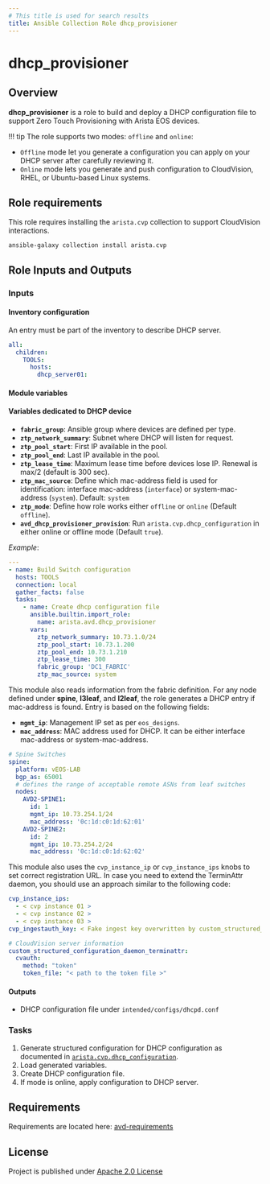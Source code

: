 ```yaml
---
# This title is used for search results
title: Ansible Collection Role dhcp_provisioner
---
```

<!--
  ~ Copyright (c) 2023-2025 Arista Networks, Inc.
  ~ Use of this source code is governed by the Apache License 2.0
  ~ that can be found in the LICENSE file.
  -->

# dhcp_provisioner

## Overview

**dhcp_provisioner** is a role to build and deploy a DHCP configuration file to support Zero Touch Provisioning with Arista EOS devices.

!!! tip
    The role supports two modes: `offline` and `online`:

- `Offline` mode let you generate a configuration you can apply on your DHCP server after carefully reviewing it.
- `Online` mode lets you generate and push configuration to CloudVision, RHEL, or Ubuntu-based Linux systems.

## Role requirements

This role requires installing the `arista.cvp` collection to support CloudVision interactions.

```shell
ansible-galaxy collection install arista.cvp
```

## Role Inputs and Outputs

### Inputs

#### Inventory configuration

An entry must be part of the inventory to describe DHCP server.

```yaml
all:
  children:
    TOOLS:
      hosts:
        dhcp_server01:
```

#### Module variables

#### Variables dedicated to DHCP device

- **`fabric_group`**: Ansible group where devices are defined per type.
- **`ztp_network_summary`**: Subnet where DHCP will listen for request.
- **`ztp_pool_start`**: First IP available in the pool.
- **`ztp_pool_end`**: Last IP available in the pool.
- **`ztp_lease_time`**: Maximum lease time before devices lose IP. Renewal is max/2 (default is 300 sec).
- **`ztp_mac_source`**: Define which mac-address field is used for identification: interface mac-address (`interface`) or system-mac-address (`system`). Default: `system`
- **`ztp_mode`**: Define how role works either `offline` or `online` (Default `offline`).
- **`avd_dhcp_provisioner_provision`**: Run `arista.cvp.dhcp_configuration` in either online or offline mode (Default `true`).

*Example*:

```yaml
---
- name: Build Switch configuration
  hosts: TOOLS
  connection: local
  gather_facts: false
  tasks:
    - name: Create dhcp configuration file
      ansible.builtin.import_role:
        name: arista.avd.dhcp_provisioner
      vars:
        ztp_network_summary: 10.73.1.0/24
        ztp_pool_start: 10.73.1.200
        ztp_pool_end: 10.73.1.210
        ztp_lease_time: 300
        fabric_group: 'DC1_FABRIC'
        ztp_mac_source: system
```

This module also reads information from the fabric definition. For any node defined under **spine**, **l3leaf**, and **l2leaf**, the role generates a DHCP entry if mac-address is found. Entry is based on the following fields:

- **`mgmt_ip`**: Management IP set as per `eos_designs`.
- **`mac_address`**: MAC address used for DHCP. It can be either interface mac-address or system-mac-address.

```yaml
# Spine Switches
spine:
  platform: vEOS-LAB
  bgp_as: 65001
  # defines the range of acceptable remote ASNs from leaf switches
  nodes:
    AVD2-SPINE1:
      id: 1
      mgmt_ip: 10.73.254.1/24
      mac_address: '0c:1d:c0:1d:62:01'
    AVD2-SPINE2:
      id: 2
      mgmt_ip: 10.73.254.2/24
      mac_address: '0c:1d:c0:1d:62:02'
```

This module also uses the `cvp_instance_ip` or `cvp_instance_ips` knobs to set correct registration URL. In case you need to extend the TerminAttr daemon, you should use an approach similar to the following code:

```yaml
cvp_instance_ips:
  - < cvp instance 01 >
  - < cvp instance 02 >
  - < cvp instance 03 >
cvp_ingestauth_key: < Fake ingest key overwritten by custom_structured_configuration >

# CloudVision server information
custom_structured_configuration_daemon_terminattr:
  cvauth:
    method: "token"
    token_file: "< path to the token file >"
```

#### Outputs

- DHCP configuration file under `intended/configs/dhcpd.conf`

### Tasks

1. Generate structured configuration for DHCP configuration as documented in [`arista.cvp.dhcp_configuration`](https://cvp.avd.sh/en/latest/roles/dhcp_configuration/).
2. Load generated variables.
3. Create DHCP configuration file.
4. If mode is online, apply configuration to DHCP server.

## Requirements

Requirements are located here: [avd-requirements](../../../../../docs/installation/collection-installation.md#python-requirements-installation)

## License

Project is published under [Apache 2.0 License](https://github.com/aristanetworks/avd/blob/devel/LICENSE)
